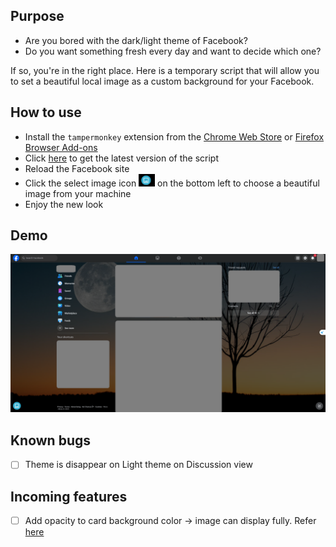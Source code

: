 ## Purpose
- Are you bored with the dark/light theme of Facebook?
- Do you want something fresh every day and want to decide which one?

If so, you're in the right place.
Here is a temporary script that will allow you to set a beautiful local image as a custom background for your Facebook.

## How to use
- Install the `tampermonkey` extension from the [Chrome Web Store](https://chromewebstore.google.com/detail/tampermonkey/dhdgffkkebhmkfjojejmpbldmpobfkfo) or [Firefox Browser Add-ons](https://addons.mozilla.org/en-US/firefox/addon/tampermonkey/)
- Click [here](https://greasyfork.org/en/scripts/525981-facebook-custom-background) to get the latest version of the script
- Reload the Facebook site
- Click the select image icon <img src="./assets/select_file.png" alt="select icon" height="20"> on the bottom left to choose a beautiful image from your machine
- Enjoy the new look

## Demo
![Demo](./assets/demo.png)  

## Known bugs
- [ ] Theme is disappear on Light theme on Discussion view

## Incoming features  
- [ ] Add opacity to card background color -> image can display fully. Refer [here](https://www.facebook.com/groups/j2team.community/posts/2594866807512090/?comment_id=2594963697502401)